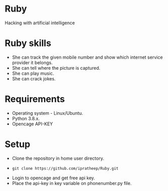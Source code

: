 # Ruby
 Hacking with artificial intelligence

# Ruby skills

* She can track the given mobile number and show which internet service provider it belongs.
* She can tell where the picture is captured.
* She can play music.
* She can crack jokes.

# Requirements

* Operating system - Linux/Ubuntu.
* Python 3.8.x.
* Opencage API-KEY 

# Setup

* Clone the repository in home user directory.
*     git clone https://github.com/ipratheep/Ruby.git
* Login to opencage and get free api key.
* Place the api-key in key variable on phonenumber.py file.
